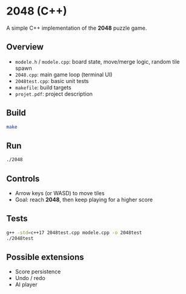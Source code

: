 # 2048 (C++)

A simple C++ implementation of the **2048** puzzle game.

## Overview
- `modele.h` / `modele.cpp`: board state, move/merge logic, random tile spawn
- `2048.cpp`: main game loop (terminal UI)
- `2048test.cpp`: basic unit tests
- `makefile`: build targets
- `projet.pdf`: project description

## Build
```sh
make
```

## Run
```sh
./2048
```
## Controls
- Arrow keys (or WASD) to move tiles
- Goal: reach **2048**, then keep playing for a higher score

## Tests
```sh
g++ -std=c++17 2048test.cpp modele.cpp -o 2048test
./2048test
```
## Possible extensions
- Score persistence
-	Undo / redo
-	AI player
